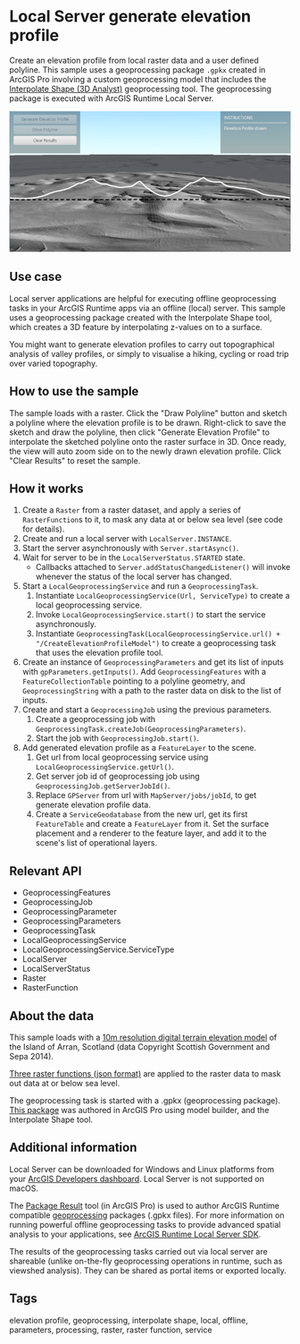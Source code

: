 # Local Server generate elevation profile

Create an elevation profile from local raster data and a user defined polyline. This sample uses a geoprocessing package `.gpkx` created in ArcGIS Pro involving a custom geoprocessing model that includes the [Interpolate Shape (3D Analyst)](https://pro.arcgis.com/en/pro-app/latest/tool-reference/3d-analyst/interpolate-shape.htm) geoprocessing tool. The geoprocessing package is executed with ArcGIS Runtime Local Server.

![Image of local server generate elevation profile](LocalServerGenerateElevationProfile.png)

## Use case

Local server applications are helpful for executing offline geoprocessing tasks in your ArcGIS Runtime apps via an offline (local) server. This sample uses a geoprocessing package created with the Interpolate Shape tool, which creates a 3D feature by interpolating z-values on to a surface.

You might want to generate elevation profiles to carry out topographical analysis of valley profiles, or simply to visualise a hiking, cycling or road trip over varied topography.

## How to use the sample

The sample loads with a raster. Click the "Draw Polyline" button and sketch a polyline where the elevation profile is to be drawn. Right-click to save the sketch and draw the polyline, then click "Generate Elevation Profile" to interpolate the sketched polyline onto the raster surface in 3D. Once ready, the view will auto zoom side on to the newly drawn elevation profile. Click "Clear Results" to reset the sample.

## How it works

1. Create a `Raster` from a raster dataset, and apply a series of `RasterFunction`s to it, to mask any data at or below sea level (see code for details).
2. Create and run a local server with `LocalServer.INSTANCE`.
3. Start the server asynchronously with `Server.startAsync()`.
4. Wait for server to be in the  `LocalServerStatus.STARTED` state.
    * Callbacks attached to `Server.addStatusChangedListener()` will invoke whenever the status of the local server has changed.
5. Start a `LocalGeoprocessingService` and run a `GeoprocessingTask`.
    1. Instantiate `LocalGeoprocessingService(Url, ServiceType)` to create a local geoprocessing service.
    2. Invoke `LocalGeoprocessingService.start()` to start the service asynchronously.
    3. Instantiate `GeoprocessingTask(LocalGeoprocessingService.url() + "/CreateElevationProfileModel")` to create a geoprocessing task that uses the elevation profile tool.
6. Create an instance of `GeoprocessingParameters` and get its list of inputs with `gpParameters.getInputs()`. Add  `GeoprocessingFeatures` with a `FeatureCollectionTable` pointing to a polyline geometry, and `GeoprocessingString` with a path to the raster data on disk to the list of inputs.
7. Create and start a `GeoprocessingJob` using the previous parameters.
    1. Create a geoprocessing job with `GeoprocessingTask.createJob(GeoprocessingParameters)`.
    2. Start the job with `GeoprocessingJob.start()`.
8. Add generated elevation profile as a `FeatureLayer` to the scene.
    1. Get url from local geoprocessing service using `LocalGeoprocessingService.getUrl()`.
    2. Get server job id of geoprocessing job using `GeoprocessingJob.getServerJobId()`.
    3. Replace `GPServer` from url with `MapServer/jobs/jobId`, to get generate elevation profile data.
    4. Create a `ServiceGeodatabase` from the new url, get its first `FeatureTable` and create a `FeatureLayer` from it. Set the surface placement and a renderer to the feature layer, and add it to the scene's list of operational layers.

## Relevant API

* GeoprocessingFeatures
* GeoprocessingJob
* GeoprocessingParameter
* GeoprocessingParameters
* GeoprocessingTask
* LocalGeoprocessingService
* LocalGeoprocessingService.ServiceType
* LocalServer
* LocalServerStatus
* Raster
* RasterFunction

## About the data

This sample loads with a [10m resolution digital terrain elevation model](https://www.arcgis.com/home/item.html?id=db9cd9beedce4e0987c33c198c8dfb45) of the Island of Arran, Scotland (data Copyright Scottish Government and Sepa 2014).

[Three raster functions (json format)](https://www.arcgis.com/home/item.html?id=259f420250a444b4944a277eec2c4e42) are applied to the raster data to mask out data at or below sea level.

The geoprocessing task is started with a .gpkx (geoprocessing package). [This package](https://www.arcgis.com/home/item.html?id=831cbdc61b1c4cd3bfedd1af91d09d36) was authored in ArcGIS Pro using model builder, and the Interpolate Shape tool.  

## Additional information

Local Server can be downloaded for Windows and Linux platforms from your [ArcGIS Developers dashboard](https://developers.arcgis.com/java/local-server/install-local-server/). Local Server is not supported on macOS.

The [Package Result](https://pro.arcgis.com/en/pro-app/latest/tool-reference/data-management/package-result.htm) tool (in ArcGIS Pro) is used to author ArcGIS Runtime compatible [geoprocessing](https://pro.arcgis.com/en/pro-app/latest/help/analysis/geoprocessing/basics/what-is-geoprocessing-.htm) packages (.gpkx files). For more information on running powerful offline geoprocessing tasks to provide advanced spatial analysis to your applications, see [ArcGIS Runtime Local Server SDK](https://developers.arcgis.com/java/local-server/).

The results of the geoprocessing tasks carried out via local server are shareable (unlike on-the-fly geoprocessing operations in runtime, such as viewshed analysis). They can be shared as portal items or exported locally.

## Tags

elevation profile, geoprocessing, interpolate shape, local, offline, parameters, processing, raster, raster function, service
